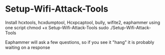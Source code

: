 # Setup-Wifi-Attack-Tools
Install hcxtools, hcxdumptool, Hcxpcaptool, bully, wifite2, eaphammer using  one script
chmod +x Setup-Wifi-Attack-Tools
sudo ./Setup-Wifi-Attack-Tools

Eaphammer will ask a few questions, so if you see it "hang" it is probably waiting on a response
